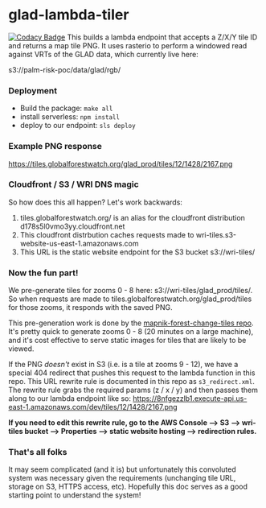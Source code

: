 # glad-lambda-tiler
[![Codacy Badge](https://app.codacy.com/project/badge/Grade/3f7d55d037bb4b738f50c98d672e440b)](https://www.codacy.com/gh/wri/gfw-lambda-tiler/dashboard?utm_source=github.com&amp;utm_medium=referral&amp;utm_content=wri/gfw-lambda-tiler&amp;utm_campaign=Badge_Grade)
This builds a lambda endpoint that accepts a Z/X/Y tile ID and returns a map tile PNG.
It uses rasterio to perform a windowed read against VRTs of the GLAD data, which currently live here:

s3://palm-risk-poc/data/glad/rgb/

### Deployment

- Build the package: `make all`
- install serverless: `npm install`
- deploy to our endpoint: `sls deploy`

### Example PNG response
https://tiles.globalforestwatch.org/glad_prod/tiles/12/1428/2167.png

### Cloudfront / S3 / WRI DNS magic
So how does this all happen? Let's work backwards:

1. tiles.globalforestwatch.org/ is an alias for the cloudfront distribution d178s5l0vmo3yy.cloudfront.net
2. This cloudfront distrbution caches requests made to wri-tiles.s3-website-us-east-1.amazonaws.com
3. This URL is the static website endpoint for the S3 bucket s3://wri-tiles/

### Now the fun part!
We pre-generate tiles for zooms 0 - 8 here: s3://wri-tiles/glad_prod/tiles/. So when requests are made to tiles.globalforestwatch.org/glad_prod/tiles for those zooms, it responds with the saved PNG.

This pre-generation work is done by the [mapnik-forest-change-tiles repo](https://github.com/wri/mapnik-forest-change-tiles/). It's pretty quick to generate zooms 0 - 8 (20 minutes on a large machine), and it's cost effective to serve static images for tiles that are likely to be viewed.

If the PNG *doesn't* exist in S3 (i.e. is a tile at zooms 9 - 12), we have a special 404 redirect that pushes this request to the lambda function in this repo. This URL rewrite rule is documented in this repo as `s3_redirect.xml`. The rewrite rule grabs the required params (z / x / y) and then passes them along to our lambda endpoint like so:
https://8nfgezzlb1.execute-api.us-east-1.amazonaws.com/dev/tiles/12/1428/2167.png

**If you need to edit this rewrite rule, go to the AWS Console --> S3 --> wri-tiles bucket --> Properties --> static website hosting --> redirection rules.**

### That's all folks

It may seem complicated (and it is) but unfortunately this convoluted system was necessary given the requirements (unchanging tile URL, storage on S3, HTTPS access, etc). Hopefully this doc serves as a good starting point to understand the system!


